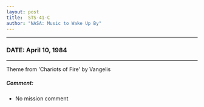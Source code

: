 ```yaml
---
layout: post
title:  STS-41-C
author: "NASA: Music to Wake Up By"
---
```


----
### DATE: April 10, 1984
----
Theme from 'Chariots of Fire' by Vangelis

##### Comment:
* No mission comment
